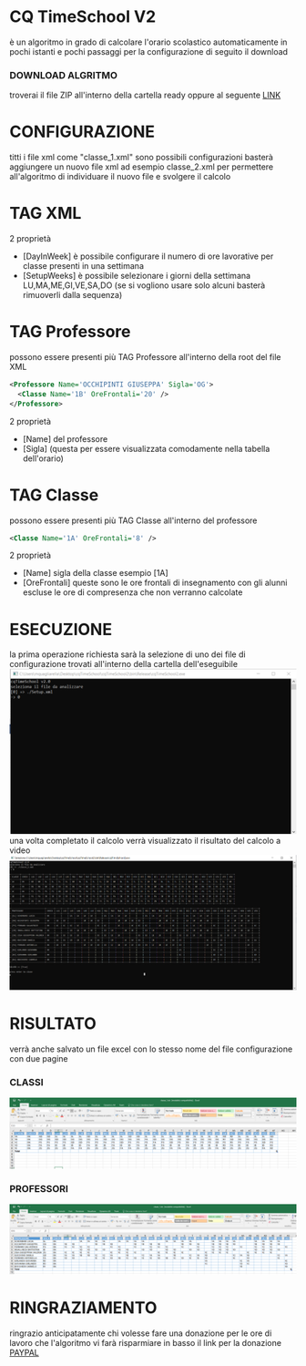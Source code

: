 # CQ TimeSchool V2
è un algoritmo in grado di calcolare l'orario scolastico automaticamente in pochi istanti 
e pochi passaggi per la configurazione
di seguito il download

### DOWNLOAD ALGRITMO
troverai il file ZIP all'interno della cartella ready
oppure al seguente [LINK](../raw/master/ready/release_1.0.zip)

# CONFIGURAZIONE
titti i file xml come "classe_1.xml" sono possibili configurazioni
basterà aggiungere un nuovo file xml ad esempio classe_2.xml 
per permettere all'algoritmo di individuare il nuovo file e svolgere il calcolo

# TAG XML
2 proprietà
- [DayInWeek] è possibile configurare il numero di ore lavorative per classe presenti in una settimana
- [SetupWeeks] è possibile selezionare i giorni della settimana LU,MA,ME,GI,VE,SA,DO (se si vogliono usare solo alcuni basterà rimuoverli dalla sequenza)

# TAG Professore
possono essere presenti più TAG Professore all'interno della root del file XML

```XML
<Professore Name='OCCHIPINTI GIUSEPPA' Sigla='OG'>
  <Classe Name='1B' OreFrontali='20' />
</Professore>
```

2 proprietà
- [Name] del professore
- [Sigla] (questa per essere visualizzata comodamente nella tabella dell'orario)
  
# TAG Classe
possono essere presenti più TAG Classe all'interno del professore

```XML
<Classe Name='1A' OreFrontali='8' />
```

2 proprietà
- [Name] sigla della classe esempio [1A]
- [OreFrontali] queste sono le ore frontali di insegnamento con gli alunni escluse le ore di compresenza che non verranno calcolate

# ESECUZIONE
la prima operazione richiesta sarà la selezione di uno dei file di configurazione trovati all'interno della cartella dell'eseguibile
![alt text](https://github.com/quagliarellamichel/cqTimeSchool2/blob/master/screen/s1.png?raw=true)
una volta completato il calcolo verrà visualizzato il risultato del calcolo a video
![alt text](https://github.com/quagliarellamichel/cqTimeSchool2/blob/master/screen/s2.png?raw=true)

# RISULTATO
verrà anche salvato un file excel con lo stesso nome del file configurazione con due pagine
### CLASSI
![alt text](https://github.com/quagliarellamichel/cqTimeSchool2/blob/master/screen/s3.png?raw=true)
### PROFESSORI
![alt text](https://github.com/quagliarellamichel/cqTimeSchool2/blob/master/screen/s4.png?raw=true)




# RINGRAZIAMENTO
ringrazio anticipatamente chi volesse fare una donazione 
per le ore di lavoro che l'algoritmo vi farà risparmiare
in basso il link per la donazione [PAYPAL](https://www.paypal.com/donate?hosted_button_id=4MAY2A7TYRCHW)
